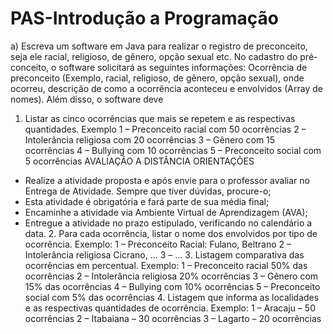 # PAS-Introdução a Programação

a) Escreva um software em Java para realizar o registro de preconceito, seja ele racial, religioso, de gênero, opção sexual etc. No cadastro do pré-conceito, o software solicitará as seguintes informações: Ocorrência de preconceito (Exemplo, racial, religioso, de gênero, opção sexual), onde ocorreu, descrição de como a ocorrência aconteceu e envolvidos (Array de nomes).
Além disso, o software deve
  1. Listar as cinco ocorrências que mais se repetem e as respectivas quantidades. Exemplo
    1 – Preconceito racial com 50 ocorrências
    2 – Intolerância religiosa com 20 ocorrências
    3 – Gênero com 15 ocorrências
    4 – Bullying com 10 ocorrências
    5 – Preconceito social com 5 ocorrências
AVALIAÇÃO A DISTÂNCIA
ORIENTAÇÕES
- Realize a atividade proposta e após envie para o professor avaliar no Entrega de Atividade. Sempre que tiver dúvidas, procure-o;
- Esta atividade é obrigatória e fará parte de sua média final;
- Encaminhe a atividade via Ambiente Virtual de Aprendizagem (AVA);
- Entregue a atividade no prazo estipulado, verificando no calendário a data.
  2. Para cada ocorrência, listar o nome dos envolvidos por tipo de ocorrência. Exemplo:
    1 – Preconceito Racial:
      Fulano, Beltrano
    2 – Intolerância religiosa
    Cicrano, ...
    3 – ...
  3. Listagem comparativa das ocorrências em percentual. Exemplo:
    1 – Preconceito racial 50% das ocorrências
    2 – Intolerância religiosa 20% ocorrências
    3 – Gênero com 15% das ocorrências
    4 – Bullying com 10% ocorrências
    5 – Preconceito social com 5% das ocorrências
  4. Listagem que informa as localidades e as respectivas quantidades de ocorrência. Exemplo:
    1 – Aracaju – 50 ocorrências
    2 – Itabaiana – 30 ocorrências
    3 – Lagarto – 20 ocorrências
